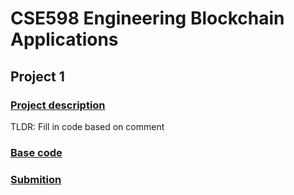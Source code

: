 # CSE598 Engineering Blockchain Applications

## Project 1

### [Project description](/Project1/Basecode/CSE598_%20Project%201%20Spring%202022.pdf)

TLDR: Fill in code based on comment

### [Base code](/Project1/Basecode/Assignment1/)

### [Submition](/Project1//Submition/)
